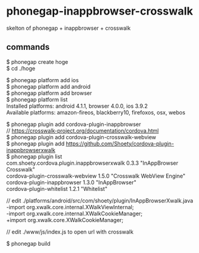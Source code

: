 # phonegap-inappbrowser-crosswalk
skelton of phonegap + inappbrowser + crosswalk

## commands
$ phonegap create hoge  
$ cd ./hoge  

$ phonegap platform add ios  
$ phonegap platform add android  
$ phonegap platform add browser  
$ phonegap platform list  
Installed platforms: android 4.1.1, browser 4.0.0, ios 3.9.2  
Available platforms: amazon-fireos, blackberry10, firefoxos, osx, webos  

$ phonegap plugin add cordova-plugin-inappbrowser  
// https://crosswalk-project.org/documentation/cordova.html  
$ phonegap plugin add cordova-plugin-crosswalk-webview  
$ phonegap plugin add https://github.com/Shoety/cordova-plugin-inappbrowserxwalk  
$ phonegap plugin list  
com.shoety.cordova.plugin.inappbrowserxwalk 0.3.3 "InAppBrowser Crosswalk"  
cordova-plugin-crosswalk-webview 1.5.0 "Crosswalk WebView Engine"  
cordova-plugin-inappbrowser 1.3.0 "InAppBrowser"  
cordova-plugin-whitelist 1.2.1 "Whitelist"  

// edit ./platforms/android/src/com/shoety/plugin/InAppBrowserXwalk.java  
-import org.xwalk.core.internal.XWalkViewInternal;  
-import org.xwalk.core.internal.XWalkCookieManager;  
+import org.xwalk.core.XWalkCookieManager;  

// edit ./www/js/index.js to open url with crosswalk  

$ phonegap build  

